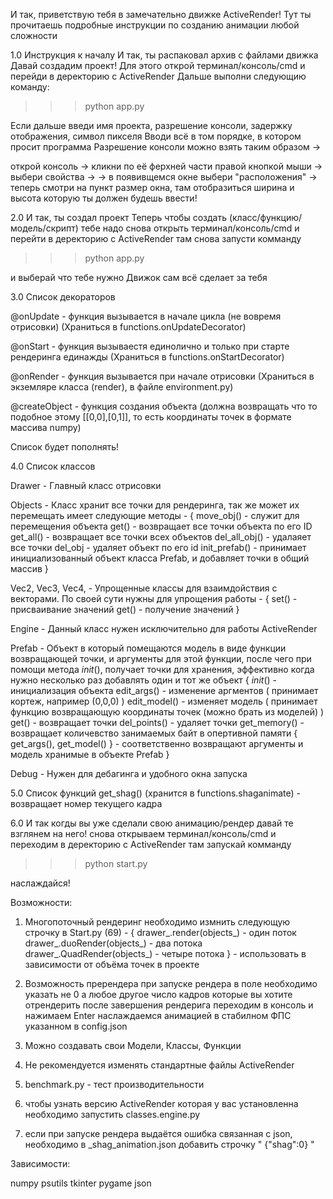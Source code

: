 
И так, приветствую тебя в замечательно движке ActiveRender!
Тут ты прочитаешь подробные инструкции по созданию анимации любой сложности 

1.0 Инструкция к началу
И так, ты распаковал архив с файлами движка
Давай создадим проект!
Для этого открой терминал/консоль/cmd и перейди в деректорию с ActiveRender
Дальше выполни следующию команду:

>>> python app.py

Если дальше введи имя проекта, разрешение консоли, задержку отображения, символ пикселя
Вводи всё в том порядке, в котором просит программа
Разрешение консоли можно взять таким образом -> 

открой консоль -> кликни по её ферхней части правой кнопкой мыши -> выбери свойства -> 
-> в появивщемся окне выбери "расположения" -> теперь смотри на пункт размер окна, там отобразиться ширина и высота которую ты должен будешь ввести!

2.0
И так, ты создал проект
Теперь чтобы создать (класс/функцию/модель/скрипт) тебе надо снова открыть терминал/консоль/cmd
и перейти в деректорию с ActiveRender
там снова запусти комманду

>>> python app.py

и выберай что тебе нужно
Движок сам всё сделает за тебя

3.0
Список декораторов

@onUpdate - функция вызывается в начале цикла (не вовремя отрисовки) 
(Храниться в functions.onUpdateDecorator)

@onStart - функция вызываестя единолично и только при старте рендеринга единажды
(Храниться в functions.onStartDecorator)

@onRender - функция вызывается при начале отрисовки
(Храниться в экземляре класса (render), в файле environment.py)

@createObject - функция создания объекта (должна возвращать что то подобное этому [[0,0],[0,1]],
то есть координаты точек в формате массива numpy)

Список будет пополнять!

4.0
Список классов

Drawer - Главный класс отрисовки

Objects - Класс хранит все точки для рендеринга, так же может их перемещать
имеет следующие методы - {
    move_obj() - служит для перемещения объекта
    get() - возвращает все точки объекта по его ID
    get_all() - возвращает все точки всех объектов
    del_all_obj() - удалаяет все точки
    del_obj - удаляет объект по его id
    init_prefab() - принимает инициализованный объект класса Prefab, и добавляет точки в общий массив
}

Vec2, Vec3, Vec4, - Упрощенные классы для взаимдойствия с векторами. По своей сути нужны для упрощения работы - {
    set() - присваивание значений
    get() - получение значений
}

Engine - Данный класс нужен исключительно для работы ActiveRender 

Prefab - Объект в который помещаются модель в виде функции возвращающей точки, и аргументы для этой функции, после чего 
при помощи метода _init_(), получает точки для хранения, эффективно когда нужно несколько раз добавлять один и тот же объект {
    _init_() - инициализация объекта
    edit_args() - изменение аргментов ( принимает кортеж, например (0,0,0) )
    edit_model() - изменяет модель ( принимает функцию возвращающую координаты точек (можно брать из моделей) )
    get() -  возвращает точки
    del_points() - удаляет точки
    get_memory() - возвращает количевство занимаемых байт в опертивной памяти
    { get_args(), get_model() } - соответственно возвращают аргументы и модель хранимые в объекте Prefab
}

Debug - Нужен для дебагинга и удобного окна запуска

5.0
Список функций
get_shag() (хранится в functions.shaganimate) - возвращает номер текущего кадра

6.0
И так когды вы уже сделали свою анимацию/рендер давай те взглянем на него!
снова открываем терминал/консоль/cmd и переходим в деректорию с ActiveRender там запускай комманду

>>> python start.py

наслаждайся!

Возможности:
1. Многопоточный рендеринг
    необходимо измнить следующую строчку в Start.py (69) - {
        drawer_.render(objects_) - один поток
        drawer_.duoRender(objects_) - два потока
        drawer_.QuadRender(objects_) - четыре потока
    } - использовать в зависимости от объёма точек в проекте

2. Возможность пререндера
    при запуске рендера в поле необходимо указать не 0 а любое другое число кадров которые вы хотите отрендерить
    после завершения рендерига переходим в консоль и нажимаем Enter
    наслаждаемся анимацией в стабилном ФПС указанном в config.json

3. Можно создавать свои Модели, Классы, Функции

4. Не рекомендуется изменять стандартные файлы ActiveRender

5. benchmark.py - тест производительности

6. чтобы узнать версию ActiveRender которая у вас установленна необходимо запустить classes.engine.py

7. если при запуске рендера выдаётся ошибка связанная с json, необходимо в _shag_animation.json добавить строчку " {"shag":0} "

Зависимости:

numpy
psutils
tkinter
pygame
json